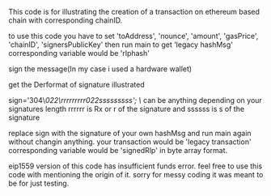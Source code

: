This code is for illustrating the creation of a transaction on ethereum based chain with corresponding chainID.

to use this code you have to set 'toAddress', 'nounce', 'amount', 'gasPrice', 'chainID', 'signersPublicKey'
then run main to get 'legacy hashMsg' corresponding variable would be 'rlphash'

sign the message(In my case i used a hardware wallet)

get the Derformat of signature illustrated 

sign='304\\*022\\*rrrrrrrrr022*sssssssss';
\\* can be anything depending on your signatures length 
rrrrrr is Rx or r of the signature and ssssss is s of the signature

replace sign with the signature of your own hashMsg and run main again without changin anything. your transaction would be 'legacy transaction' corresponding variable would be 'signedRlp' in byte array format.

eip1559 version of this code has insufficient funds error.
feel free to use this code with mentioning the origin of it.
sorry for messy coding it was meant to be for just testing.
